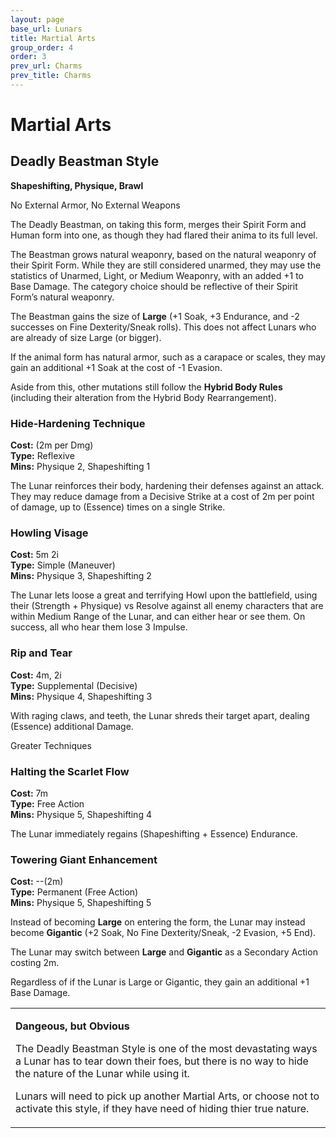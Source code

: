 ```yaml
---
layout: page
base_url: Lunars
title: Martial Arts
group_order: 4
order: 3
prev_url: Charms
prev_title: Charms
---
```


Martial Arts
============

Deadly Beastman Style
---------------------

**Shapeshifting, Physique, Brawl**

No External Armor, No External Weapons

The Deadly Beastman, on taking this form, merges their Spirit Form and
Human form into one, as though they had flared their anima to its full
level.

The Beastman grows natural weaponry, based on the natural weaponry of
their Spirit Form. While they are still considered unarmed, they may use
the statistics of Unarmed, Light, or Medium Weaponry, with an added +1
to Base Damage. The category choice should be reflective of their Spirit
Form’s natural weaponry.

The Beastman gains the size of **Large** (+1 Soak, +3 Endurance, and -2
successes on Fine Dexterity/Sneak rolls). This does not affect Lunars
who are already of size Large (or bigger).

If the animal form has natural armor, such as a carapace or scales, they
may gain an additional +1 Soak at the cost of -1 Evasion.

Aside from this, other mutations still follow the **Hybrid Body Rules**
(including their alteration from the Hybrid Body Rearrangement).

### Hide-Hardening Technique

**Cost:** (2m per Dmg)  
**Type:** Reflexive  
**Mins:** Physique 2, Shapeshifting 1

The Lunar reinforces their body, hardening their defenses against an
attack. They may reduce damage from a Decisive Strike at a cost of 2m
per point of damage, up to (Essence) times on a single Strike.

### Howling Visage

**Cost:** 5m 2i  
**Type:** Simple (Maneuver)  
**Mins:** Physique 3, Shapeshifting 2

The Lunar lets loose a great and terrifying Howl upon the battlefield,
using their (Strength + Physique) vs Resolve against all enemy
characters that are within Medium Range of the Lunar, and can either
hear or see them. On success, all who hear them lose 3 Impulse.

### Rip and Tear

**Cost:** 4m, 2i  
**Type:** Supplemental (Decisive)  
**Mins:** Physique 4, Shapeshifting 3

With raging claws, and teeth, the Lunar shreds their target apart,
dealing (Essence) additional Damage.

<div class="greater_charm">Greater Techniques</div>

### Halting the Scarlet Flow

**Cost:** 7m  
**Type:** Free Action  
**Mins:** Physique 5, Shapeshifting 4

The Lunar immediately regains (Shapeshifting + Essence) Endurance.

### Towering Giant Enhancement

**Cost:** --(2m)  
**Type:** Permanent (Free Action)  
**Mins:** Physique 5, Shapeshifting 5

Instead of becoming **Large** on entering the form, the Lunar may
instead become **Gigantic** (+2 Soak, No Fine Dexterity/Sneak, -2
Evasion, +5 End).

The Lunar may switch between **Large** and **Gigantic** as a Secondary
Action costing 2m.

Regardless of if the Lunar is Large or Gigantic, they gain an additional
+1 Base Damage.

<table>
<tbody>
<tr class="odd">
<td><p><strong>Dangeous, but Obvious</strong></p>
<p>The Deadly Beastman Style is one of the most devastating ways a Lunar has to tear down their foes, but there is no way to hide the nature of the Lunar while using it.</p>
<p>Lunars will need to pick up another Martial Arts, or choose not to activate this style, if they have need of hiding thier true nature.</p></td>
</tr>
</tbody>
</table>
